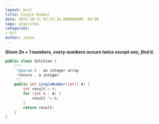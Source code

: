 ```yaml
---
layout: post
title: Single Number
date: 2015-10-21 02:33:24.000000000 -04:00
tags: algorithm
categories:
- Bit
author: Jason
---
```

<p><strong><em>Given 2n + 1 numbers, every numbers occurs twice except one, find it.</em></strong></p>


``` java
public class Solution {
    /**
     *@param A : an integer array
     *return : a integer 
     */
    public int singleNumber(int[] A) {
        int result = 0;
        for (int n : A) {
            result ^= n;
        }
        return result;
    }
}
```
